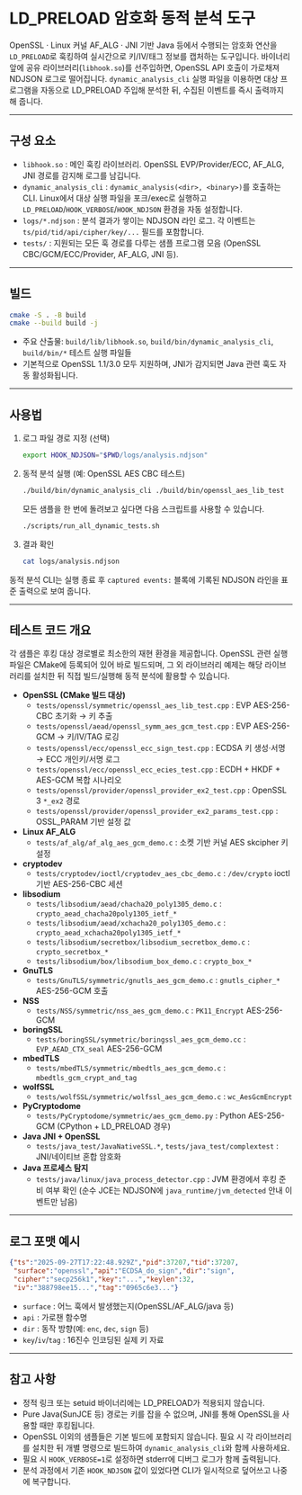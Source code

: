 # LD_PRELOAD 암호화 동적 분석 도구

OpenSSL · Linux 커널 AF_ALG · JNI 기반 Java 등에서 수행되는 암호화 연산을 `LD_PRELOAD`로 훅킹하여 실시간으로 키/IV/태그 정보를 캡처하는 도구입니다. 바이너리 앞에 공유 라이브러리(`libhook.so`)를 선주입하면, OpenSSL API 호출이 가로채져 NDJSON 로그로 떨어집니다. `dynamic_analysis_cli` 실행 파일을 이용하면 대상 프로그램을 자동으로 LD_PRELOAD 주입해 분석한 뒤, 수집된 이벤트를 즉시 출력까지 해 줍니다.

---

## 구성 요소
- `libhook.so` : 메인 훅킹 라이브러리. OpenSSL EVP/Provider/ECC, AF_ALG, JNI 경로를 감지해 로그를 남깁니다.
- `dynamic_analysis_cli` : `dynamic_analysis(<dir>, <binary>)`를 호출하는 CLI. Linux에서 대상 실행 파일을 포크/exec로 실행하고 `LD_PRELOAD`/`HOOK_VERBOSE`/`HOOK_NDJSON` 환경을 자동 설정합니다.
- `logs/*.ndjson` : 분석 결과가 쌓이는 NDJSON 라인 로그. 각 이벤트는 `ts/pid/tid/api/cipher/key/...` 필드를 포함합니다.
- `tests/` : 지원되는 모든 훅 경로를 다루는 샘플 프로그램 모음 (OpenSSL CBC/GCM/ECC/Provider, AF_ALG, JNI 등).

---

## 빌드
```bash
cmake -S . -B build
cmake --build build -j
```

- 주요 산출물: `build/lib/libhook.so`, `build/bin/dynamic_analysis_cli`, `build/bin/*` 테스트 실행 파일들
- 기본적으로 OpenSSL 1.1/3.0 모두 지원하며, JNI가 감지되면 Java 관련 훅도 자동 활성화됩니다.

---

## 사용법
1. 로그 파일 경로 지정 (선택)
   ```bash
   export HOOK_NDJSON="$PWD/logs/analysis.ndjson"
   ```
2. 동적 분석 실행 (예: OpenSSL AES CBC 테스트)
   ```bash
   ./build/bin/dynamic_analysis_cli ./build/bin/openssl_aes_lib_test
   ```
   모든 샘플을 한 번에 돌려보고 싶다면 다음 스크립트를 사용할 수 있습니다.
   ```bash
   ./scripts/run_all_dynamic_tests.sh
   ```
3. 결과 확인
   ```bash
   cat logs/analysis.ndjson
   ```

동적 분석 CLI는 실행 종료 후 `captured events:` 블록에 기록된 NDJSON 라인을 표준 출력으로 보여 줍니다.

---

## 테스트 코드 개요
각 샘플은 후킹 대상 경로별로 최소한의 재현 환경을 제공합니다. OpenSSL 관련 실행 파일은 CMake에 등록되어 있어 바로 빌드되며, 그 외 라이브러리 예제는 해당 라이브러리를 설치한 뒤 직접 빌드/실행해 동적 분석에 활용할 수 있습니다.

- **OpenSSL (CMake 빌드 대상)**
  - `tests/openssl/symmetric/openssl_aes_lib_test.cpp` : EVP AES-256-CBC 초기화 → 키 추출
  - `tests/openssl/aead/openssl_symm_aes_gcm_test.cpp` : EVP AES-256-GCM → 키/IV/TAG 로깅
  - `tests/openssl/ecc/openssl_ecc_sign_test.cpp` : ECDSA 키 생성·서명 → ECC 개인키/서명 로그
  - `tests/openssl/ecc/openssl_ecc_ecies_test.cpp` : ECDH + HKDF + AES-GCM 복합 시나리오
  - `tests/openssl/provider/openssl_provider_ex2_test.cpp` : OpenSSL 3 `*_ex2` 경로
  - `tests/openssl/provider/openssl_provider_ex2_params_test.cpp` : OSSL_PARAM 기반 설정 값
- **Linux AF_ALG**
  - `tests/af_alg/af_alg_aes_gcm_demo.c` : 소켓 기반 커널 AES skcipher 키 설정
- **cryptodev**
  - `tests/cryptodev/ioctl/cryptodev_aes_cbc_demo.c` : `/dev/crypto` ioctl 기반 AES-256-CBC 세션
- **libsodium**
  - `tests/libsodium/aead/chacha20_poly1305_demo.c` : `crypto_aead_chacha20poly1305_ietf_*`
  - `tests/libsodium/aead/xchacha20_poly1305_demo.c` : `crypto_aead_xchacha20poly1305_ietf_*`
  - `tests/libsodium/secretbox/libsodium_secretbox_demo.c` : `crypto_secretbox_*`
  - `tests/libsodium/box/libsodium_box_demo.c` : `crypto_box_*`
- **GnuTLS**
  - `tests/GnuTLS/symmetric/gnutls_aes_gcm_demo.c` : `gnutls_cipher_*` AES-256-GCM 호출
- **NSS**
  - `tests/NSS/symmetric/nss_aes_gcm_demo.c` : `PK11_Encrypt` AES-256-GCM
- **boringSSL**
  - `tests/boringSSL/symmetric/boringssl_aes_gcm_demo.cc` : `EVP_AEAD_CTX_seal` AES-256-GCM
- **mbedTLS**
  - `tests/mbedTLS/symmetric/mbedtls_aes_gcm_demo.c` : `mbedtls_gcm_crypt_and_tag`
- **wolfSSL**
  - `tests/wolfSSL/symmetric/wolfssl_aes_gcm_demo.c` : `wc_AesGcmEncrypt`
- **PyCryptodome**
  - `tests/PyCryptodome/symmetric/aes_gcm_demo.py` : Python AES-256-GCM (CPython + LD_PRELOAD 경우)
- **Java JNI + OpenSSL**
  - `tests/java_test/JavaNativeSSL.*`, `tests/java_test/complextest` : JNI/네이티브 혼합 암호화
- **Java 프로세스 탐지**
  - `tests/java/linux/java_process_detector.cpp` : JVM 환경에서 후킹 준비 여부 확인 (순수 JCE는 NDJSON에 `java_runtime/jvm_detected` 안내 이벤트만 남음)

---

## 로그 포맷 예시
```json
{"ts":"2025-09-27T17:22:48.929Z","pid":37207,"tid":37207,
 "surface":"openssl","api":"ECDSA_do_sign","dir":"sign",
 "cipher":"secp256k1","key":"...","keylen":32,
 "iv":"388798ee15...","tag":"0965c6e3..."}
```

- `surface` : 어느 훅에서 발생했는지(OpenSSL/AF_ALG/java 등)
- `api` : 가로챈 함수명
- `dir` : 동작 방향(예: `enc`, `dec`, `sign` 등)
- `key`/`iv`/`tag` : 16진수 인코딩된 실제 키 자료

---

## 참고 사항
- 정적 링크 또는 setuid 바이너리에는 LD_PRELOAD가 적용되지 않습니다.
- Pure Java(SunJCE 등) 경로는 키를 잡을 수 없으며, JNI를 통해 OpenSSL을 사용할 때만 후킹됩니다.
- OpenSSL 이외의 샘플들은 기본 빌드에 포함되지 않습니다. 필요 시 각 라이브러리를 설치한 뒤 개별 명령으로 빌드하여 `dynamic_analysis_cli`와 함께 사용하세요.
- 필요 시 `HOOK_VERBOSE=1`로 설정하면 stderr에 디버그 로그가 함께 출력됩니다.
- 분석 과정에서 기존 `HOOK_NDJSON` 값이 있었다면 CLI가 일시적으로 덮어쓰고 나중에 복구합니다.
